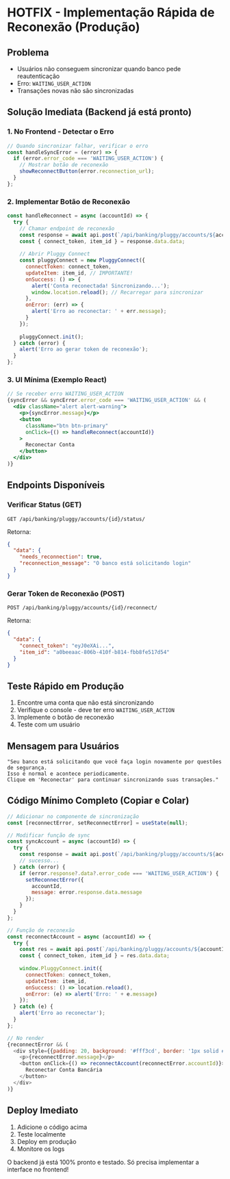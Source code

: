 # HOTFIX - Implementação Rápida de Reconexão (Produção)

## Problema
- Usuários não conseguem sincronizar quando banco pede reautenticação
- Erro: `WAITING_USER_ACTION`
- Transações novas não são sincronizadas

## Solução Imediata (Backend já está pronto)

### 1. No Frontend - Detectar o Erro

```javascript
// Quando sincronizar falhar, verificar o erro
const handleSyncError = (error) => {
  if (error.error_code === 'WAITING_USER_ACTION') {
    // Mostrar botão de reconexão
    showReconnectButton(error.reconnection_url);
  }
};
```

### 2. Implementar Botão de Reconexão

```javascript
const handleReconnect = async (accountId) => {
  try {
    // Chamar endpoint de reconexão
    const response = await api.post(`/api/banking/pluggy/accounts/${accountId}/reconnect/`);
    const { connect_token, item_id } = response.data.data;
    
    // Abrir Pluggy Connect
    const pluggyConnect = new PluggyConnect({
      connectToken: connect_token,
      updateItem: item_id, // IMPORTANTE!
      onSuccess: () => {
        alert('Conta reconectada! Sincronizando...');
        window.location.reload(); // Recarregar para sincronizar
      },
      onError: (err) => {
        alert('Erro ao reconectar: ' + err.message);
      }
    });
    
    pluggyConnect.init();
  } catch (error) {
    alert('Erro ao gerar token de reconexão');
  }
};
```

### 3. UI Mínima (Exemplo React)

```jsx
// Se receber erro WAITING_USER_ACTION
{syncError && syncError.error_code === 'WAITING_USER_ACTION' && (
  <div className="alert alert-warning">
    <p>{syncError.message}</p>
    <button 
      className="btn btn-primary"
      onClick={() => handleReconnect(accountId)}
    >
      Reconectar Conta
    </button>
  </div>
)}
```

## Endpoints Disponíveis

### Verificar Status (GET)
```
GET /api/banking/pluggy/accounts/{id}/status/
```

Retorna:
```json
{
  "data": {
    "needs_reconnection": true,
    "reconnection_message": "O banco está solicitando login"
  }
}
```

### Gerar Token de Reconexão (POST)
```
POST /api/banking/pluggy/accounts/{id}/reconnect/
```

Retorna:
```json
{
  "data": {
    "connect_token": "eyJ0eXAi...",
    "item_id": "a0beeaac-806b-410f-b814-fbb8fe517d54"
  }
}
```

## Teste Rápido em Produção

1. Encontre uma conta que não está sincronizando
2. Verifique o console - deve ter erro `WAITING_USER_ACTION`
3. Implemente o botão de reconexão
4. Teste com um usuário

## Mensagem para Usuários

```
"Seu banco está solicitando que você faça login novamente por questões de segurança. 
Isso é normal e acontece periodicamente. 
Clique em 'Reconectar' para continuar sincronizando suas transações."
```

## Código Mínimo Completo (Copiar e Colar)

```javascript
// Adicionar no componente de sincronização
const [reconnectError, setReconnectError] = useState(null);

// Modificar função de sync
const syncAccount = async (accountId) => {
  try {
    const response = await api.post(`/api/banking/pluggy/accounts/${accountId}/sync/`);
    // sucesso...
  } catch (error) {
    if (error.response?.data?.error_code === 'WAITING_USER_ACTION') {
      setReconnectError({
        accountId,
        message: error.response.data.message
      });
    }
  }
};

// Função de reconexão
const reconnectAccount = async (accountId) => {
  try {
    const res = await api.post(`/api/banking/pluggy/accounts/${accountId}/reconnect/`);
    const { connect_token, item_id } = res.data.data;
    
    window.PluggyConnect.init({
      connectToken: connect_token,
      updateItem: item_id,
      onSuccess: () => location.reload(),
      onError: (e) => alert('Erro: ' + e.message)
    });
  } catch (e) {
    alert('Erro ao reconectar');
  }
};

// No render
{reconnectError && (
  <div style={{padding: 20, background: '#fff3cd', border: '1px solid #ffeaa7'}}>
    <p>{reconnectError.message}</p>
    <button onClick={() => reconnectAccount(reconnectError.accountId)}>
      Reconectar Conta Bancária
    </button>
  </div>
)}
```

## Deploy Imediato

1. Adicione o código acima
2. Teste localmente
3. Deploy em produção
4. Monitore os logs

O backend já está 100% pronto e testado. Só precisa implementar a interface no frontend!